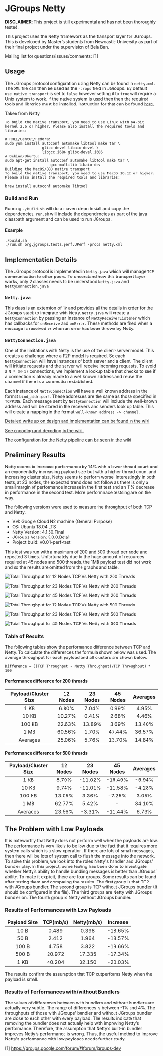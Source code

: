 # JGroups Netty

**DISCLAIMER**: This project is still experimental and has not been thoroughly tested.

This project uses the Netty framework as the transport layer for JGroups. This is developed by Master’s students from Newcastle University as part of their final project under the supervision of Bela Ban. 

Mailing list for questions/issues/comments: [1]

## Usage
The JGroups protocol configuration using Netty can be found in `netty.xml`. The `XML` file can then be used as the `-props` field in JGroups.
By default `use_native_transport` is set to `false` however setting it to `true` will require a Unix system to work. If the native system is used then then the required tools and libraries must be installed. Instruction for that can be found [here.](https://netty.io/wiki/native-transports.html#building-the-linux-native-transport)

Taken from Netty 
```
To build the native transport, you need to use Linux with 64-bit kernel 2.6 or higher. Please also install the required tools and libraries:

# RHEL/CentOS/Fedora:
sudo yum install autoconf automake libtool make tar \
                 glibc-devel libaio-devel \
                 libgcc.i686 glibc-devel.i686
# Debian/Ubuntu:
sudo apt-get install autoconf automake libtool make tar \
                     gcc-multilib libaio-dev
Building the MacOS/BSD native transport
To build the native transport, you need to use MacOS 10.12 or higher. Please also install the required tools and libraries:

brew install autoconf automake libtool
```
### Build and Run
Running `./build.sh` will do a maven clean install and copy the dependencies.
`run.sh` will include the dependencies as part of the java classpath argument and can be used to run JGroups.
#### Example 
```
./build.sh
./run.sh org.jgroups.tests.perf.UPerf -props netty.xml
```
## Implementation Details
The JGroups protocol is implemented in `Netty.java` which will manage `TCP` communication to other peers. To understand how this transport layer works, only 2 classes needs to be understood `Netty.java` and `NettyConnection.java`

### `Netty.java`
This class is an extension of `TP` and provides all the details in order for the JGroups stack to integrate with Netty. `Netty.java` will create a `NettyConnection` by passing an instance of `NettyReceiverListener` which has callbacks for `onReceive` and `onError`. These methods are fired when a message is received or when an error has been thrown by Netty.

### `NettyConnection.java`
One of the limitations with Netty is the use of the client-server model. This creates a challenge where a P2P model is required. So each `NettyConnection` will have instances of both server and a client. The client will initiate requests and the server will receive incoming requests. To avoid a `N * (N-1)` connections, we implement a lookup table that checks to see if a connection is already made to a well known address and reuse the channel if there is a connection established.

Each instance of `NettyConnection` will have a well known address in the format `bind_addr:port`. These addresses are the same as those specified in `TCPPING`. Each message sent by `NettyConnection` will include the well-known address and will be stored in the receivers and senders look up table. This will create a mapping in the format `well-known address -> channel`. 

 [Detailed write up on design and implementation can be found in the wiki](https://github.com/jgroups-extras/jgroups-netty/wiki/Implementing-a-JGroups-Transport-Layer-Protocol-Using-Netty#design-and-implementation)
 
[See encoding and decoding in the wiki.](https://github.com/jgroups-extras/jgroups-netty/wiki/Implementing-a-JGroups-Transport-Layer-Protocol-Using-Netty#encoding-and-decoding-messages)

[The configuration for the Netty pipeline can be seen in the wiki](https://github.com/jgroups-extras/jgroups-netty/wiki/Implementing-a-JGroups-Transport-Layer-Protocol-Using-Netty#pipeline-configuration)

## Preliminary Results
Netty seems to increase performance by 14% with a lower thread count and an exponentially increasing payload size but with a higher thread count and increasing cluster size, Netty seems to perform worse. Interestingly in both tests, at 23 nodes, the expected trend does not follow as there is only a small margin of performance increase in the first test and an 11% decrease in performance in the second test. More performnace testsing are on the way.

The following versions were used to measure the throughput of both TCP and Netty.
-   VM: 						Google Cloud N2 machine (General Purpose)
-   OS: 						Ubuntu 18.04 LTS
-   Netty Version: 		4.1.50.Final
-   JGroups Version: 	5.0.0.Beta1
-   Project build:			 v0.0.1-perf-test
    
This test was run with a maximum of 200 and 500 thread per node and repeated 3 times. Unfortunately due to the huge amount of resources required at 45 nodes and 500 threads, the 1MB payload test did not work and so the results are omitted from the graphs and table.

![Total Throughput for 12 Nodes TCP Vs Netty with 200
Threads](https://raw.githubusercontent.com/wiki/jgroups-extras/jgroups-netty/images/200thrd/Total%20Throughput%20for%2012%20Nodes%20TCP%20Vs%20Netty.png)

![Total Throughput for 23 Nodes TCP Vs Netty with 200
Threads](https://raw.githubusercontent.com/wiki/jgroups-extras/jgroups-netty/images/200thrd/Total%20Throughput%20for%2023%20Nodes%20TCP%20Vs%20Netty.png)

![Total Throughput for 45 Nodes TCP Vs Netty with 200
Threads](https://raw.githubusercontent.com/wiki/jgroups-extras/jgroups-netty/images/200thrd/Total%20Throughput%20for%2045%20Nodes%20TCP%20Vs%20Netty.png)

![Total Throughput for 12 Nodes TCP Vs Netty with 500
Threads](https://raw.githubusercontent.com/wiki/jgroups-extras/jgroups-netty/images/500thrd/Total%20Throughput%20for%2012%20Nodes%20TCP%20Vs%20Netty%20\(1\).png)

![Total Throughput for 23 Nodes TCP Vs Netty with 500
Threads](https://raw.githubusercontent.com/wiki/jgroups-extras/jgroups-netty/images/500thrd/Total%20Throughput%20for%2023%20Nodes%20TCP%20Vs%20Netty%20\(1\).png)

![Total Throughput for 45 Nodes TCP Vs Netty with 500
Threads](https://raw.githubusercontent.com/wiki/jgroups-extras/jgroups-netty/images/500thrd/Total%20Throughput%20for%2045%20Nodes%20TCP%20Vs%20Netty%20\(1\).png)

### Table of Results
The following tables show the performance difference between TCP and Netty. To calculate the differences the formula shown below was used. The average throughput for each payload and all clusters are shown
below.

```
Difference = ((TCP Throughput - Netty Throughput)/TCP Throughput) * 100
```
#### Performance difference for 200 threads
| Payload/Cluster Size | 12 Nodes | 23 Nodes | 45 Nodes | Averages |
| :------------------: | :------: | :------: | :------: | :------: |
| 1 KB | 6.80% | 7.04% | 0.99% | 4.95% |
| 10 KB | 10.27% | 0.41% | 2.68% | 4.46% |
| 100 KB | 22.63% | 13.89% | 3.69% | 13.40% |
| 1 MB | 60.56% | 1.70% | 47.44% | 36.57% |
| Averages | 25.06% | 5.76% | 13.70% | 14.84% |
  

#### Performance difference for 500 threads
| Payload/Cluster Size | 12 Nodes | 23 Nodes | 45 Nodes | Averages |
| :------------------: | :------: | :------: | :------: | :------: |
| 1 KB | 8.70% | \-11.02% | \-15.49% | \-5.94% |
| 10 KB | 9.74% | \-11.01% | \-11.58% | \-4.28% |
| 100 KB | 13.05% | 3.36% | \-7.25% | 3.05% |
| 1 MB | 62.77% | 5.42% | \- | 34.10% |
| Averages | 23.56% | \-3.31% | \-11.44% | 6.73% |




## The Problem with Low Payloads
It is noteworthy that Netty does not perform well when the payloads are low. The performance is very likely to be low due to the fact that it requires more system calls which is a slow operation. If there are lots of small messages, then there will be lots of system call to flush the message into the network. 
To solve this problem, we look into the roles Netty's handler and JGroups' bundler play. In this project, some testing has been done to investigate whether Netty’s ability to handle bundling messages is better than JGroups’ ability. To make it explicit, there are four groups. Some results can be found after testing them and comparing the results. The first group is that TCP with JGroups bundler. The second group is TCP without JGroups bundler (It should be configured in the file). The third groups are Netty with JGroups bundler on. The fourth group is Netty without JGroups bundler. 

### Results of Performances with Low Payloads
| Payload Size | TCP(mb/s) | Netty(mb/s) | Increase | 
| :------------------: | :------: | :------: | :------: | 
| 10 B | 0.489 | 0.398 | -18.65% | 
| 50 B | 2.412 | 1.964 | -18.57% | 
| 100 B | 4.758 | 3.822 | -19.66% | 
| 500 B | 20.972 | 17.335 | -17.34% |
| 1 KB | 40.204 | 32.150 | -20.03% | 

The results confirm the assumption that TCP outperforms Netty when the payload is small.


### Results of Performances with/without Bundlers
The values of differences between with bundlers and without bundlers are actually very subtle. The range of differences is between -1% and 4%. The throughputs of those with JGroups’ bundler and without JGroups bundler are close to each other with every payload. The results indicate that removing the bundler does not actually help with improving Netty’s performance. Therefore, the assumption that Netty’s built-in bundler improves Netty’s performance is wrong. Thus, the useful method to improve Netty's performance with low payloads needs further study.


[1] https://groups.google.com/forum/#!forum/jgroups-dev
